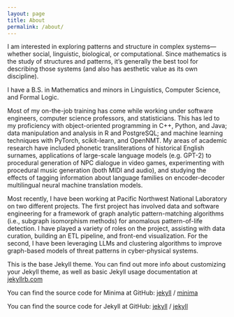 ```yaml
---
layout: page
title: About
permalink: /about/
---
```


I am interested in exploring patterns and structure in complex systems—whether social, linguistic, biological, or computational. Since mathematics is the study of structures and patterns, it’s generally the best tool for describing those systems (and also has aesthetic value as its own discipline).

I have a B.S. in Mathematics and minors in Linguistics, Computer Science, and Formal Logic.

Most of my on-the-job training has come while working under software engineers, computer science professors, and statisticians. This has led to my proficiency with object-oriented programming in C++, Python, and Java; data manipulation and analysis in R and PostgreSQL; and machine learning techniques with PyTorch, scikit-learn, and OpenNMT. My areas of academic research have included phonetic transliterations of historical English surnames, applications of large-scale language models (e.g. GPT-2) to procedural generation of NPC dialogue in video games, experimenting with procedural music generation (both MIDI and audio), and studying the effects of tagging information about language families on encoder-decoder multilingual neural machine translation models.

Most recently, I have been working at Pacific Northwest National Laboratory on two different projects. The first project has involved data and software engineering for a framework of graph analytic pattern-matching algorithms (i.e., subgraph isomorphism methods) for anomalous pattern-of-life detection. I have played a variety of roles on the project, assisting with data curation, building an ETL pipeline, and front-end visualization. For the second, I have been leveraging LLMs and clustering algorithms to improve graph-based models of threat patterns in cyber-physical systems.

This is the base Jekyll theme. You can find out more info about customizing your Jekyll theme, as well as basic Jekyll usage documentation at [jekyllrb.com](https://jekyllrb.com/)

You can find the source code for Minima at GitHub:
[jekyll][jekyll-organization] /
[minima](https://github.com/jekyll/minima)

You can find the source code for Jekyll at GitHub:
[jekyll][jekyll-organization] /
[jekyll](https://github.com/jekyll/jekyll)


[jekyll-organization]: https://github.com/jekyll
